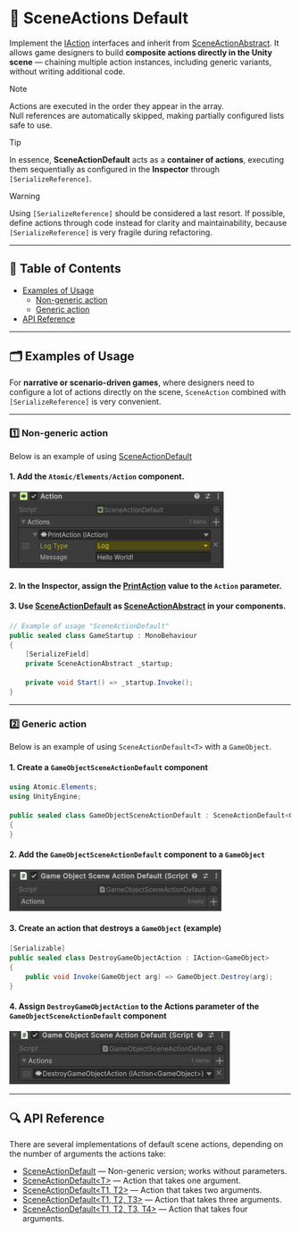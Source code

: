# 🧩 SceneActions Default

Implement the [IAction](IActions.md) interfaces and inherit
from [SceneActionAbstract](SceneActionsAbstract.md). It allows game designers to build **composite actions directly in
the Unity scene** — chaining multiple action instances, including generic variants, without writing
additional code.

> [!NOTE]  
> Actions are executed in the order they appear in the array.  
> Null references are automatically skipped, making partially configured lists safe to use.

> [!TIP]
> In essence, **SceneActionDefault** acts as a **container of actions**, executing them sequentially as configured in
> the **Inspector** through `[SerializeReference]`.

> [!WARNING]
> Using `[SerializeReference]` should be considered a last resort. If possible, define actions through code instead for
> clarity and maintainability, because `[SerializeReference]` is very fragile during refactoring.

---

## 📑 Table of Contents

- [Examples of Usage](#-examples-of-usage)
    - [Non-generic action](#non-generic-action)
    - [Generic action](#generic-action)
- [API Reference](#-api-reference)

---

## 🗂 Examples of Usage

For **narrative or scenario-driven games**, where designers need to configure a lot of actions directly on the scene,
`SceneAction` combined with `[SerializeReference]` is very convenient.

---

### 1️⃣ Non-generic action <div id="non-generic-action"></div>

Below is an example of using [SceneActionDefault](SceneActionDefault.md)

#### 1. Add the `Atomic/Elements/Action` component.

<img src="../../Images/SceneAction.png" alt="SceneAction example" width="384" height="137">

#### 2. In the **Inspector**, assign the [PrintAction](PrintAction.md) value to the `Action` parameter.

#### 3. Use [SceneActionDefault](SceneActionDefault.md) as [SceneActionAbstract](SceneActionAbstract.md) in your components.

```csharp
// Example of usage "SceneActionDefault"
public sealed class GameStartup : MonoBehaviour
{
    [SerializeField] 
    private SceneActionAbstract _startup;

    private void Start() => _startup.Invoke();
}
```

---

### 2️⃣ Generic action <div id="generic-action"></div>

Below is an example of using `SceneActionDefault<T>` with a `GameObject`.

#### 1. Create a `GameObjectSceneActionDefault` component

```csharp
using Atomic.Elements;
using UnityEngine;

public sealed class GameObjectSceneActionDefault : SceneActionDefault<GameObject>
{
}
```

#### 2. Add the `GameObjectSceneActionDefault` component to a `GameObject`

<img src="../../Images/GameObjectSceneActionDefault.png" alt="GameObjectSceneActionDefault component" width="380" height="74">

#### 3. Create an action that destroys a `GameObject` (example)

```csharp
[Serializable]
public sealed class DestroyGameObjectAction : IAction<GameObject>
{
    public void Invoke(GameObject arg) => GameObject.Destroy(arg);
}
```

#### 4. Assign `DestroyGameObjectAction` to the **Actions** parameter of the `GameObjectSceneActionDefault` component

<img src="../../Images/GameObjectSceneActionDefault_WithAction.png" alt="GameObjectSceneActionDefault with Destroy action" height="95">

---

## 🔍 API Reference

There are several implementations of default scene actions, depending on the number of arguments the actions take:

- [SceneActionDefault](SceneActionDefault.md) — Non-generic version; works without parameters.
- [SceneActionDefault&lt;T&gt;](SceneActionDefault%601.md) — Action that takes one argument.
- [SceneActionDefault&lt;T1, T2&gt;](SceneActionDefault%602.md) — Action that takes two arguments.
- [SceneActionDefault&lt;T1, T2, T3&gt;](SceneActionDefault%603.md) — Action that takes three arguments.
- [SceneActionDefault&lt;T1, T2, T3, T4&gt;](SceneActionDefault%604.md) — Action that takes four arguments.